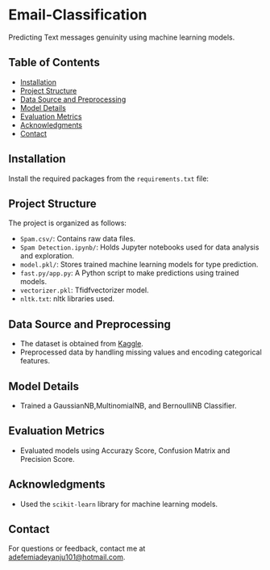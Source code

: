 # Email-Classification

Predicting Text messages genuinity using machine learning models.

## Table of Contents
- [Installation](#installation)
- [Project Structure](#project-structure)
- [Data Source and Preprocessing](#data-source-and-preprocessing)
- [Model Details](#model-details)
- [Evaluation Metrics](#evaluation-metrics)
- [Acknowledgments](#acknowledgments)
- [Contact](#contact)

## Installation
Install the required packages from the `requirements.txt` file:

## Project Structure
The project is organized as follows:

- `Spam.csv/`: Contains raw data files.
- `Spam Detection.ipynb/`: Holds Jupyter notebooks used for data analysis and exploration.
- `model.pkl/`: Stores trained machine learning models for type prediction.
- `fast.py/app.py`: A Python script to make predictions using trained models.
- `vectorizer.pkl`: Tfidfvectorizer model.
- `nltk.txt`: nltk libraries used.

## Data Source and Preprocessing
- The dataset is obtained from [Kaggle](https://www.kaggle.com/dataset).
- Preprocessed data by handling missing values and encoding categorical features.

## Model Details
- Trained a GaussianNB,MultinomialNB, and BernoulliNB Classifier.

## Evaluation Metrics
- Evaluated models using Accurazy Score, Confusion Matrix and Precision Score.

## Acknowledgments
- Used the `scikit-learn` library for machine learning models.

## Contact
For questions or feedback, contact me at adefemiadeyanju101@hotmail.com.
